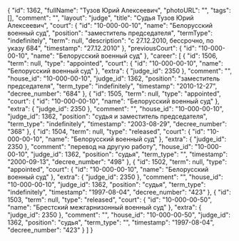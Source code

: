 {
    "id": 1362,
    "fullName": "Тузов Юрий Алексеевич",
    "photoURL": "",
    "tags": [],
    "comment": "",
    "layout": "judge",
    "title": "Судья Тузов Юрий Алексеевич",
    "court": {
        "id": "10-000-00-10",
        "name": "Белорусский военный суд",
        "position": "заместитель председателя",
        "termType": "indefinitely",
        "term": null,
        "description": "c 27.12.2010, бессрочно, по указу 684",
        "timestamp": "27.12.2010"
    },
    "previousCourt": {
        "id": "10-000-00-10",
        "name": "Белорусский военный суд"
    },
    "career": [
        {
            "id": 1506,
            "term": null,
            "type": "appointed",
            "court": {
                "id": "10-000-00-10",
                "name": "Белорусский военный суд"
            },
            "extra": {
                "judge_id": 2350
            },
            "comment": "",
            "house_id": "10-000-00-10",
            "judge_id": 1362,
            "position": "заместитель председателя",
            "term_type": "indefinitely",
            "timestamp": "2010-12-27",
            "decree_number": "684"
        },
        {
            "id": 1505,
            "term": null,
            "type": "appointed",
            "court": {
                "id": "10-000-00-10",
                "name": "Белорусский военный суд"
            },
            "extra": {
                "judge_id": 2350
            },
            "comment": "",
            "house_id": "10-000-00-10",
            "judge_id": 1362,
            "position": "судья и заместитель председателя",
            "term_type": "indefinitely",
            "timestamp": "2003-08-29",
            "decree_number": "368"
        },
        {
            "id": 1504,
            "term": null,
            "type": "released",
            "court": {
                "id": "10-000-00-10",
                "name": "Белорусский военный суд"
            },
            "extra": {
                "judge_id": 2350
            },
            "comment": "перевод на другую работу",
            "house_id": "10-000-00-10",
            "judge_id": 1362,
            "position": "судья",
            "term_type": "",
            "timestamp": "2000-09-13",
            "decree_number": "498"
        },
        {
            "id": 1502,
            "term": null,
            "type": "appointed",
            "court": {
                "id": "10-000-00-10",
                "name": "Белорусский военный суд"
            },
            "extra": {
                "judge_id": 2350
            },
            "comment": "",
            "house_id": "10-000-00-10",
            "judge_id": 1362,
            "position": "судья",
            "term_type": "indefinitely",
            "timestamp": "1997-08-04",
            "decree_number": "423"
        },
        {
            "id": 1503,
            "term": null,
            "type": "released",
            "court": {
                "id": "10-000-00-50",
                "name": "Брестский межгарнизонный военный суд"
            },
            "extra": {
                "judge_id": 2350
            },
            "comment": "",
            "house_id": "10-000-00-50",
            "judge_id": 1362,
            "position": "судья",
            "term_type": "",
            "timestamp": "1997-08-04",
            "decree_number": "423"
        }
    ]
}
